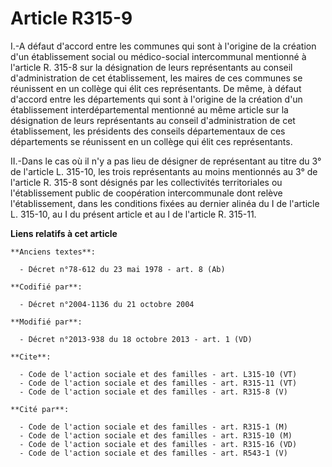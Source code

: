 # Article R315-9

I.-A défaut d'accord entre les communes qui sont à l'origine de la création d'un établissement social ou médico-social
intercommunal mentionné à l'article R. 315-8 sur la désignation de leurs représentants au conseil d'administration de cet
établissement, les maires de ces communes se réunissent en un collège qui élit ces représentants. De même, à défaut d'accord
entre les départements qui sont à l'origine de la création d'un établissement interdépartemental mentionné au même article
sur la désignation de leurs représentants au conseil d'administration de cet établissement, les présidents des conseils
départementaux de ces départements se réunissent en un collège qui élit ces représentants. 

II.-Dans le cas où il n'y a pas lieu de désigner de représentant au titre du 3° de l'article L. 315-10, les trois
représentants au moins mentionnés au 3° de l'article R. 315-8 sont désignés par les collectivités territoriales ou
l'établissement public de coopération intercommunale dont relève l'établissement, dans les conditions fixées au dernier
alinéa du I de l'article L. 315-10, au I du présent article et au I de l'article R. 315-11.

**Liens relatifs à cet article**

	**Anciens textes**:

	  - Décret n°78-612 du 23 mai 1978 - art. 8 (Ab)

	**Codifié par**:

	  - Décret n°2004-1136 du 21 octobre 2004

	**Modifié par**:

	  - Décret n°2013-938 du 18 octobre 2013 - art. 1 (VD)

	**Cite**:

	  - Code de l'action sociale et des familles - art. L315-10 (VT)
	  - Code de l'action sociale et des familles - art. R315-11 (VT)
	  - Code de l'action sociale et des familles - art. R315-8 (V)

	**Cité par**:

	  - Code de l'action sociale et des familles - art. R315-1 (M)
	  - Code de l'action sociale et des familles - art. R315-10 (M)
	  - Code de l'action sociale et des familles - art. R315-16 (VD)
	  - Code de l'action sociale et des familles - art. R543-1 (V)
